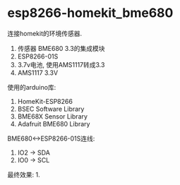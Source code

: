 # esp8266-homekit_bme680
连接homekit的环境传感器.


1. 传感器 BME680 3.3的集成模块
2. ESP8266-01S
3. 3.7v电池, 使用AMS1117转成3.3
4. AMS1117 3.3V



使用的arduino库:
1. HomeKit-ESP8266
2. BSEC Software Library
3. BME68X Sensor Library
4. Adafruit BME680 Library


BME680<->ESP8266-01S连线:
1. IO2 -> SDA
2. IO0 -> SCL


最终效果:
1. 
